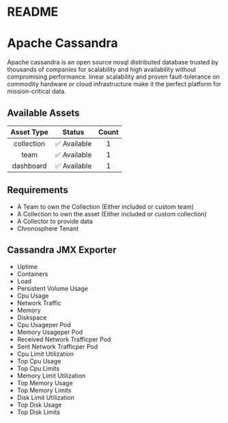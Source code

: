 
README
======

# Apache Cassandra


Apache cassandra is an open source nosql distributed database trusted by thousands of companies for scalability and high availability without compromising performance. linear scalability and proven fault-tolerance on commodity hardware or cloud infrastructure make it the perfect platform for mission-critical data.
## Available Assets

|Asset Type|Status|Count|
| :---: | :---: | :---: |
|collection|✅ Available|1|
|team|✅ Available|1|
|dashboard|✅ Available|1|

## Requirements

- A Team to own the Collection (Either included or custom team)
- A Collection to own the asset (Either included or custom collection)
- A Collector to provide data
- Chronosphere Tenant

## Cassandra JMX Exporter

- Uptime
- Containers
- Load
- Persistent Volume Usage
- Cpu Usage
- Network Traffic
- Memory
- Diskspace
- Cpu Usageper Pod
- Memory Usageper Pod
- Received Network Trafficper Pod
- Sent Network Trafficper Pod
- Cpu Limit Utilization
- Top Cpu Usage
- Top Cpu Limits
- Memory Limit Utilization
- Top Memory Usage
- Top Memory Limits
- Disk Limit Utilization
- Top Disk Usage
- Top Disk Limits
